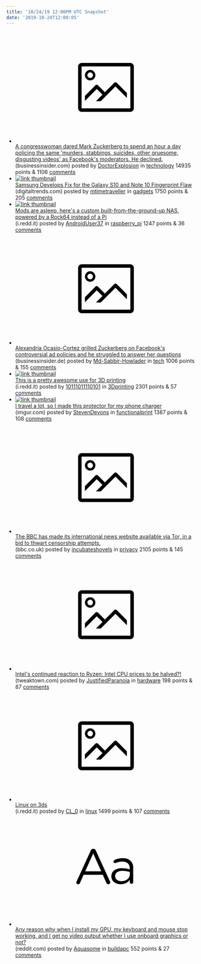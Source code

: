```yaml
---
title: '10/24/19 12:00PM UTC Snapshot'
date: '2019-10-24T12:00:05'
---
```

<ul>
<li><a href='https://www.businessinsider.com/mark-zuckerberg-facebook-moderation-congress-2019-10'><svg version='1.1' viewBox='-34 -14 104 64' preserveAspectRatio='xMidYMid meet' xmlns='http://www.w3.org/2000/svg' xmlns:xlink='http://www.w3.org/1999/xlink'>
    <title>link thumbnail</title>
    <path d='M32,4H4A2,2,0,0,0,2,6V30a2,2,0,0,0,2,2H32a2,2,0,0,0,2-2V6A2,2,0,0,0,32,4ZM4,30V6H32V30Z'></path>
    <path d='M8.92,14a3,3,0,1,0-3-3A3,3,0,0,0,8.92,14Zm0-4.6A1.6,1.6,0,1,1,7.33,11,1.6,1.6,0,0,1,8.92,9.41Z'></path>
    <path d='M22.78,15.37l-5.4,5.4-4-4a1,1,0,0,0-1.41,0L5.92,22.9v2.83l6.79-6.79L16,22.18l-3.75,3.75H15l8.45-8.45L30,24V21.18l-5.81-5.81A1,1,0,0,0,22.78,15.37Z'></path>
</svg></a><div><div class='linkTitle'><a href='https://www.businessinsider.com/mark-zuckerberg-facebook-moderation-congress-2019-10'>A congresswoman dared Mark Zuckerberg to spend an hour a day policing the same 'murders, stabbings, suicides, other gruesome, disgusting videos' as Facebook's moderators. He declined.</a></div>(businessinsider.com) posted by <a href='https://www.reddit.com/user/DoctorExplosion'>DoctorExplosion</a> in <a href='https://www.reddit.com/r/technology'>technology</a> 14935 points & 1106 <a href='https://www.reddit.com/r/technology/comments/dm7e9v/a_congresswoman_dared_mark_zuckerberg_to_spend_an/'>comments</a></div></li>

<li><a href='https://www.digitaltrends.com/mobile/samsung-develops-fix-for-the-galaxy-s10-and-note-10-fingerprint-flaw'><img src='https://b.thumbs.redditmedia.com/AAIDwK90Hy2Ls3CCgjxVygvRCjbdKC3F6sRQxZlA2DM.jpg' alt='link thumbnail'></a><div><div class='linkTitle'><a href='https://www.digitaltrends.com/mobile/samsung-develops-fix-for-the-galaxy-s10-and-note-10-fingerprint-flaw'>Samsung Develops Fix for the Galaxy S10 and Note 10 Fingerprint Flaw</a></div>(digitaltrends.com) posted by <a href='https://www.reddit.com/user/mtimetraveller'>mtimetraveller</a> in <a href='https://www.reddit.com/r/gadgets'>gadgets</a> 1750 points & 205 <a href='https://www.reddit.com/r/gadgets/comments/dmaqwc/samsung_develops_fix_for_the_galaxy_s10_and_note/'>comments</a></div></li>

<li><a href='https://i.redd.it/1r6jzyrdueu31.jpg'><img src='https://b.thumbs.redditmedia.com/HqW83MkR9Zkf1mZVP-t5QckMfefZdSUXjvZv_ET-VKQ.jpg' alt='link thumbnail'></a><div><div class='linkTitle'><a href='https://i.redd.it/1r6jzyrdueu31.jpg'>Mods are asleep, here's a custom built-from-the-ground-up NAS, powered by a Rock64 instead of a Pi</a></div>(i.redd.it) posted by <a href='https://www.reddit.com/user/AndroidUser37'>AndroidUser37</a> in <a href='https://www.reddit.com/r/raspberry_pi'>raspberry_pi</a> 1247 points & 36 <a href='https://www.reddit.com/r/raspberry_pi/comments/dmau70/mods_are_asleep_heres_a_custom/'>comments</a></div></li>

<li><a href='https://www.businessinsider.de/aoc-grilled-zuckerberg-on-facebooks-controversial-ad-policies-2019-10?r=US&amp;IR=T'><svg version='1.1' viewBox='-34 -14 104 64' preserveAspectRatio='xMidYMid meet' xmlns='http://www.w3.org/2000/svg' xmlns:xlink='http://www.w3.org/1999/xlink'>
    <title>link thumbnail</title>
    <path d='M32,4H4A2,2,0,0,0,2,6V30a2,2,0,0,0,2,2H32a2,2,0,0,0,2-2V6A2,2,0,0,0,32,4ZM4,30V6H32V30Z'></path>
    <path d='M8.92,14a3,3,0,1,0-3-3A3,3,0,0,0,8.92,14Zm0-4.6A1.6,1.6,0,1,1,7.33,11,1.6,1.6,0,0,1,8.92,9.41Z'></path>
    <path d='M22.78,15.37l-5.4,5.4-4-4a1,1,0,0,0-1.41,0L5.92,22.9v2.83l6.79-6.79L16,22.18l-3.75,3.75H15l8.45-8.45L30,24V21.18l-5.81-5.81A1,1,0,0,0,22.78,15.37Z'></path>
</svg></a><div><div class='linkTitle'><a href='https://www.businessinsider.de/aoc-grilled-zuckerberg-on-facebooks-controversial-ad-policies-2019-10?r=US&amp;IR=T'>Alexandria Ocasio-Cortez grilled Zuckerberg on Facebook's controversial ad policies and he struggled to answer her questions</a></div>(businessinsider.de) posted by <a href='https://www.reddit.com/user/Md-Sabbir-Howlader'>Md-Sabbir-Howlader</a> in <a href='https://www.reddit.com/r/tech'>tech</a> 1006 points & 155 <a href='https://www.reddit.com/r/tech/comments/dmbczq/alexandria_ocasiocortez_grilled_zuckerberg_on/'>comments</a></div></li>

<li><a href='https://i.redd.it/shr6o1bwiau31.jpg'><img src='https://b.thumbs.redditmedia.com/4Oa98Iv3akWcbBAVXosaq8463PF-Px0EpG3nHYld5jw.jpg' alt='link thumbnail'></a><div><div class='linkTitle'><a href='https://i.redd.it/shr6o1bwiau31.jpg'>This is a pretty awesome use for 3D printing</a></div>(i.redd.it) posted by <a href='https://www.reddit.com/user/10111011110101'>10111011110101</a> in <a href='https://www.reddit.com/r/3Dprinting'>3Dprinting</a> 2301 points & 57 <a href='https://www.reddit.com/r/3Dprinting/comments/dm44he/this_is_a_pretty_awesome_use_for_3d_printing/'>comments</a></div></li>

<li><a href='https://imgur.com/Dv9corJ'><img src='https://b.thumbs.redditmedia.com/RUOs1Tmqh5AMYJn_uvpsBVSICy6qhGl6iMFW0lf83BI.jpg' alt='link thumbnail'></a><div><div class='linkTitle'><a href='https://imgur.com/Dv9corJ'>I travel a lot, so I made this protector for my phone charger</a></div>(imgur.com) posted by <a href='https://www.reddit.com/user/StevenDevons'>StevenDevons</a> in <a href='https://www.reddit.com/r/functionalprint'>functionalprint</a> 1387 points & 108 <a href='https://www.reddit.com/r/functionalprint/comments/dm6aa7/i_travel_a_lot_so_i_made_this_protector_for_my/'>comments</a></div></li>

<li><a href='https://www.bbc.co.uk/news/technology-50150981'><svg version='1.1' viewBox='-34 -14 104 64' preserveAspectRatio='xMidYMid meet' xmlns='http://www.w3.org/2000/svg' xmlns:xlink='http://www.w3.org/1999/xlink'>
    <title>link thumbnail</title>
    <path d='M32,4H4A2,2,0,0,0,2,6V30a2,2,0,0,0,2,2H32a2,2,0,0,0,2-2V6A2,2,0,0,0,32,4ZM4,30V6H32V30Z'></path>
    <path d='M8.92,14a3,3,0,1,0-3-3A3,3,0,0,0,8.92,14Zm0-4.6A1.6,1.6,0,1,1,7.33,11,1.6,1.6,0,0,1,8.92,9.41Z'></path>
    <path d='M22.78,15.37l-5.4,5.4-4-4a1,1,0,0,0-1.41,0L5.92,22.9v2.83l6.79-6.79L16,22.18l-3.75,3.75H15l8.45-8.45L30,24V21.18l-5.81-5.81A1,1,0,0,0,22.78,15.37Z'></path>
</svg></a><div><div class='linkTitle'><a href='https://www.bbc.co.uk/news/technology-50150981'>The BBC has made its international news website available via Tor, in a bid to thwart censorship attempts.</a></div>(bbc.co.uk) posted by <a href='https://www.reddit.com/user/incubateshovels'>incubateshovels</a> in <a href='https://www.reddit.com/r/privacy'>privacy</a> 2105 points & 145 <a href='https://www.reddit.com/r/privacy/comments/dm3baw/the_bbc_has_made_its_international_news_website/'>comments</a></div></li>

<li><a href='https://www.tweaktown.com/news/68359/intels-continued-reaction-ryzen-intel-cpu-prices-halved/index.html'><svg version='1.1' viewBox='-34 -14 104 64' preserveAspectRatio='xMidYMid meet' xmlns='http://www.w3.org/2000/svg' xmlns:xlink='http://www.w3.org/1999/xlink'>
    <title>link thumbnail</title>
    <path d='M32,4H4A2,2,0,0,0,2,6V30a2,2,0,0,0,2,2H32a2,2,0,0,0,2-2V6A2,2,0,0,0,32,4ZM4,30V6H32V30Z'></path>
    <path d='M8.92,14a3,3,0,1,0-3-3A3,3,0,0,0,8.92,14Zm0-4.6A1.6,1.6,0,1,1,7.33,11,1.6,1.6,0,0,1,8.92,9.41Z'></path>
    <path d='M22.78,15.37l-5.4,5.4-4-4a1,1,0,0,0-1.41,0L5.92,22.9v2.83l6.79-6.79L16,22.18l-3.75,3.75H15l8.45-8.45L30,24V21.18l-5.81-5.81A1,1,0,0,0,22.78,15.37Z'></path>
</svg></a><div><div class='linkTitle'><a href='https://www.tweaktown.com/news/68359/intels-continued-reaction-ryzen-intel-cpu-prices-halved/index.html'>Intel's continued reaction to Ryzen: Intel CPU prices to be halved?!</a></div>(tweaktown.com) posted by <a href='https://www.reddit.com/user/JustifiedParanoia'>JustifiedParanoia</a> in <a href='https://www.reddit.com/r/hardware'>hardware</a> 198 points & 87 <a href='https://www.reddit.com/r/hardware/comments/dmbbdz/intels_continued_reaction_to_ryzen_intel_cpu/'>comments</a></div></li>

<li><a href='https://i.redd.it/3ynbd1ywpbu31.jpg'><svg version='1.1' viewBox='-34 -14 104 64' preserveAspectRatio='xMidYMid meet' xmlns='http://www.w3.org/2000/svg' xmlns:xlink='http://www.w3.org/1999/xlink'>
    <title>link thumbnail</title>
    <path d='M32,4H4A2,2,0,0,0,2,6V30a2,2,0,0,0,2,2H32a2,2,0,0,0,2-2V6A2,2,0,0,0,32,4ZM4,30V6H32V30Z'></path>
    <path d='M8.92,14a3,3,0,1,0-3-3A3,3,0,0,0,8.92,14Zm0-4.6A1.6,1.6,0,1,1,7.33,11,1.6,1.6,0,0,1,8.92,9.41Z'></path>
    <path d='M22.78,15.37l-5.4,5.4-4-4a1,1,0,0,0-1.41,0L5.92,22.9v2.83l6.79-6.79L16,22.18l-3.75,3.75H15l8.45-8.45L30,24V21.18l-5.81-5.81A1,1,0,0,0,22.78,15.37Z'></path>
</svg></a><div><div class='linkTitle'><a href='https://i.redd.it/3ynbd1ywpbu31.jpg'>Linux on 3ds</a></div>(i.redd.it) posted by <a href='https://www.reddit.com/user/CL_0'>CL_0</a> in <a href='https://www.reddit.com/r/linux'>linux</a> 1499 points & 107 <a href='https://www.reddit.com/r/linux/comments/dm2dlo/linux_on_3ds/'>comments</a></div></li>

<li><a href='https://www.reddit.com/r/buildapc/comments/dm59cy/any_reason_why_when_i_install_my_gpu_my_keyboard/'><svg version='1.1' viewBox='-34 -12 104 64' preserveAspectRatio='xMidYMid slice' xmlns='http://www.w3.org/2000/svg' xmlns:xlink='http://www.w3.org/1999/xlink'>
    <title>text link thumbnail</title>
    <path d='M12.19,8.84a1.45,1.45,0,0,0-1.4-1h-.12a1.46,1.46,0,0,0-1.42,1L1.14,26.56a1.29,1.29,0,0,0-.14.59,1,1,0,0,0,1,1,1.12,1.12,0,0,0,1.08-.77l2.08-4.65h11l2.08,4.59a1.24,1.24,0,0,0,1.12.83,1.08,1.08,0,0,0,1.08-1.08,1.64,1.64,0,0,0-.14-.57ZM6.08,20.71l4.59-10.22,4.6,10.22Z'>
    </path>
    <path d='M32.24,14.78A6.35,6.35,0,0,0,27.6,13.2a11.36,11.36,0,0,0-4.7,1,1,1,0,0,0-.58.89,1,1,0,0,0,.94.92,1.23,1.23,0,0,0,.39-.08,8.87,8.87,0,0,1,3.72-.81c2.7,0,4.28,1.33,4.28,3.92v.5a15.29,15.29,0,0,0-4.42-.61c-3.64,0-6.14,1.61-6.14,4.64v.05c0,2.95,2.7,4.48,5.37,4.48a6.29,6.29,0,0,0,5.19-2.48V26.9a1,1,0,0,0,1,1,1,1,0,0,0,1-1.06V19A5.71,5.71,0,0,0,32.24,14.78Zm-.56,7.7c0,2.28-2.17,3.89-4.81,3.89-1.94,0-3.61-1.06-3.61-2.86v-.06c0-1.8,1.5-3,4.2-3a15.2,15.2,0,0,1,4.22.61Z'>
    </path>
</svg></a><div><div class='linkTitle'><a href='https://www.reddit.com/r/buildapc/comments/dm59cy/any_reason_why_when_i_install_my_gpu_my_keyboard/'>Any reason why when I install my GPU, my keyboard and mouse stop working, and I get no video output whether I use onboard graphics or not?</a></div>(reddit.com) posted by <a href='https://www.reddit.com/user/Aquasome'>Aquasome</a> in <a href='https://www.reddit.com/r/buildapc'>buildapc</a> 552 points & 27 <a href='https://www.reddit.com/r/buildapc/comments/dm59cy/any_reason_why_when_i_install_my_gpu_my_keyboard/'>comments</a></div></li>

</ul>
